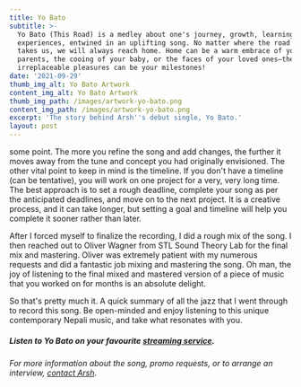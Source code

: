 ```yaml
---
title: Yo Bato
subtitle: >-
  Yo Bato (This Road) is a medley about one's journey, growth, learning and
  experiences, entwined in an uplifting song. No matter where the road (Yo Bato)
  takes us, we will always reach home. Home can be a warm embrace of your
  parents, the cooing of your baby, or the faces of your loved ones—these
  irreplaceable pleasures can be your milestones!
date: '2021-09-29'
thumb_img_alt: Yo Bato Artwork
content_img_alt: Yo Bato Artwork
thumb_img_path: /images/artwork-yo-bato.png
content_img_path: /images/artwork-yo-bato.png
excerpt: 'The story behind Arsh''s debut single, Yo Bato.'
layout: post
---
```

some point. The more you refine the song and add changes, the further it moves away from the tune and concept you had originally envisioned. The other vital point to keep in mind is the timeline. If you don't have a timeline (can be tentative), you will work on one project for a very, very long time. The best approach is to set a rough deadline, complete your song as per the anticipated deadlines, and move on to the next project. It is a creative process, and it can take longer, but setting a goal and timeline will help you complete it sooner rather than later.

After I forced myself to finalize the recording, I did a rough mix of the song. I then reached out to Oliver Wagner from STL Sound Theory Lab for the final mix and mastering. Oliver was extremely patient with my numerous requests and did a fantastic job mixing and mastering the song. Oh man, the joy of listening to the final mixed and mastered version of a piece of music that you worked on for months is an absolute delight.

So that's pretty much it. A quick summary of all the jazz that I went through to record this song. Be open-minded and enjoy listening to this unique contemporary Nepali music, and take what resonates with you.

##### Listen to Yo Bato on your favourite <a href="href=https://distrokid.com/hyperfollow/arshrai/yo-bato" target="_blank">streaming service</a>.

*For more information about the song, promo requests, or to arrange an interview, *[*contact Arsh*](/contact)*.*
